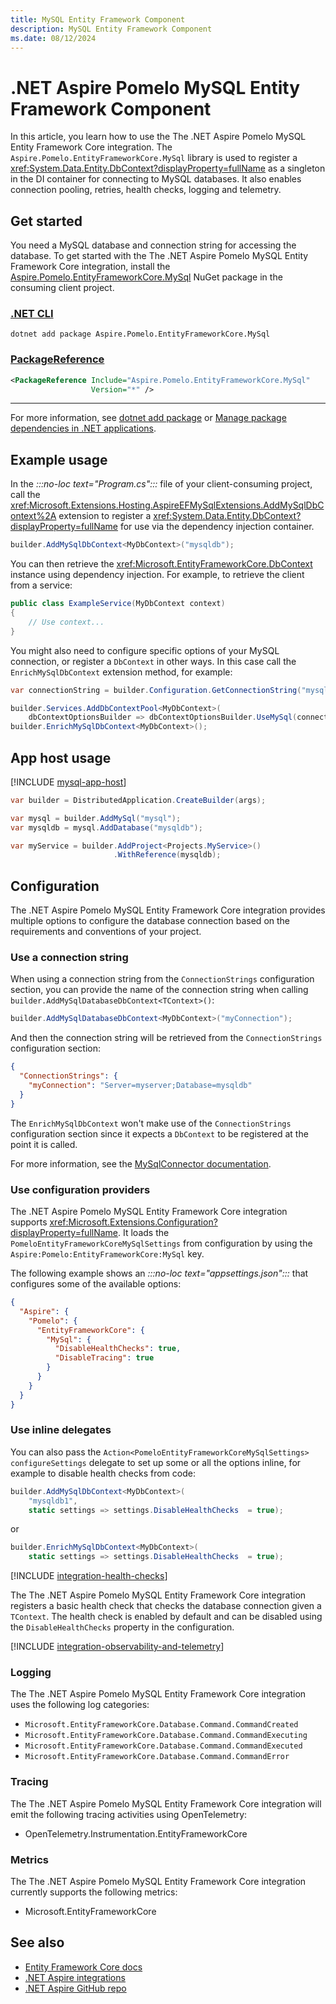 ```yaml
---
title: MySQL Entity Framework Component
description: MySQL Entity Framework Component
ms.date: 08/12/2024
---
```


# .NET Aspire Pomelo MySQL Entity Framework Component

In this article, you learn how to use the The .NET Aspire Pomelo MySQL Entity Framework Core integration. The `Aspire.Pomelo.EntityFrameworkCore.MySql` library is used to register a <xref:System.Data.Entity.DbContext?displayProperty=fullName> as a singleton in the DI container for connecting to MySQL databases. It also enables connection pooling, retries, health checks, logging and telemetry.

## Get started

You need a MySQL database and connection string for accessing the database. To get started with the The .NET Aspire Pomelo MySQL Entity Framework Core integration, install the [Aspire.Pomelo.EntityFrameworkCore.MySql](https://www.nuget.org/packages/Aspire.Pomelo.EntityFrameworkCore.MySql) NuGet package in the consuming client project.

### [.NET CLI](#tab/dotnet-cli)

```dotnetcli
dotnet add package Aspire.Pomelo.EntityFrameworkCore.MySql
```

### [PackageReference](#tab/package-reference)

```xml
<PackageReference Include="Aspire.Pomelo.EntityFrameworkCore.MySql"
                  Version="*" />
```

---

For more information, see [dotnet add package](/dotnet/core/tools/dotnet-add-package) or [Manage package dependencies in .NET applications](/dotnet/core/tools/dependencies).

## Example usage

In the _:::no-loc text="Program.cs":::_ file of your client-consuming project, call the <xref:Microsoft.Extensions.Hosting.AspireEFMySqlExtensions.AddMySqlDbContext%2A> extension to register a <xref:System.Data.Entity.DbContext?displayProperty=fullName> for use via the dependency injection container.

```csharp
builder.AddMySqlDbContext<MyDbContext>("mysqldb");
```

You can then retrieve the <xref:Microsoft.EntityFrameworkCore.DbContext> instance using dependency injection. For example, to retrieve the client from a service:

```csharp
public class ExampleService(MyDbContext context)
{
    // Use context...
}
```

You might also need to configure specific options of your MySQL connection, or register a `DbContext` in other ways. In this case call the `EnrichMySqlDbContext` extension method, for example:

```csharp
var connectionString = builder.Configuration.GetConnectionString("mysqldb");

builder.Services.AddDbContextPool<MyDbContext>(
    dbContextOptionsBuilder => dbContextOptionsBuilder.UseMySql(connectionString, serverVersion));
builder.EnrichMySqlDbContext<MyDbContext>();
```

## App host usage

[!INCLUDE [mysql-app-host](includes/mysql-app-host.md)]

```csharp
var builder = DistributedApplication.CreateBuilder(args);

var mysql = builder.AddMySql("mysql");
var mysqldb = mysql.AddDatabase("mysqldb");

var myService = builder.AddProject<Projects.MyService>()
                       .WithReference(mysqldb);
```

## Configuration

The .NET Aspire Pomelo MySQL Entity Framework Core integration provides multiple options to configure the database connection based on the requirements and conventions of your project.

### Use a connection string

When using a connection string from the `ConnectionStrings` configuration section, you can provide the name of the connection string when calling `builder.AddMySqlDatabaseDbContext<TContext>()`:

```csharp
builder.AddMySqlDatabaseDbContext<MyDbContext>("myConnection");
```

And then the connection string will be retrieved from the `ConnectionStrings` configuration section:

```json
{
  "ConnectionStrings": {
    "myConnection": "Server=myserver;Database=mysqldb"
  }
}
```

The `EnrichMySqlDbContext` won't make use of the `ConnectionStrings` configuration section since it expects a `DbContext` to be registered at the point it is called.

For more information, see the [MySqlConnector documentation](https://mysqlconnector.net/connection-options/).

### Use configuration providers

The .NET Aspire Pomelo MySQL Entity Framework Core integration supports <xref:Microsoft.Extensions.Configuration?displayProperty=fullName>. It loads the `PomeloEntityFrameworkCoreMySqlSettings` from configuration by using the `Aspire:Pomelo:EntityFrameworkCore:MySql` key.

The following example shows an _:::no-loc text="appsettings.json":::_ that configures some of the available options:

```json
{
  "Aspire": {
    "Pomelo": {
      "EntityFrameworkCore": {
        "MySql": {
          "DisableHealthChecks": true,
          "DisableTracing": true
        }
      }
    }
  }
}
```

### Use inline delegates

You can also pass the `Action<PomeloEntityFrameworkCoreMySqlSettings> configureSettings` delegate to set up some or all the options inline, for example to disable health checks from code:

```csharp
builder.AddMySqlDbContext<MyDbContext>(
    "mysqldb1",
    static settings => settings.DisableHealthChecks  = true);
```

or

```csharp
builder.EnrichMySqlDbContext<MyDbContext>(
    static settings => settings.DisableHealthChecks  = true);
```

[!INCLUDE [integration-health-checks](../includes/integration-health-checks.md)]

The The .NET Aspire Pomelo MySQL Entity Framework Core integration registers a basic health check that checks the database connection given a `TContext`. The health check is enabled by default and can be disabled using the `DisableHealthChecks` property in the configuration.

[!INCLUDE [integration-observability-and-telemetry](../includes/integration-observability-and-telemetry.md)]

### Logging

The The .NET Aspire Pomelo MySQL Entity Framework Core integration uses the following log categories:

- `Microsoft.EntityFrameworkCore.Database.Command.CommandCreated`
- `Microsoft.EntityFrameworkCore.Database.Command.CommandExecuting`
- `Microsoft.EntityFrameworkCore.Database.Command.CommandExecuted`
- `Microsoft.EntityFrameworkCore.Database.Command.CommandError`

### Tracing

The The .NET Aspire Pomelo MySQL Entity Framework Core integration will emit the following tracing activities using OpenTelemetry:

- OpenTelemetry.Instrumentation.EntityFrameworkCore

### Metrics

The The .NET Aspire Pomelo MySQL Entity Framework Core integration currently supports the following metrics:

- Microsoft.EntityFrameworkCore

## See also

- [Entity Framework Core docs](/ef/core)
- [.NET Aspire integrations](../fundamentals/integrations-overview.md)
- [.NET Aspire GitHub repo](https://github.com/dotnet/aspire)
